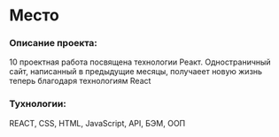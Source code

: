 # Место

### Описание проекта:

10 проектная работа посвящена технологии Реакт. Одностраничный сайт, написанный в предыдущие месяцы, получаеет новую жизнь теперь благодаря технологиям React

### Тухнологии:
REACT, CSS, HTML, JavaScript, API, БЭМ, ООП